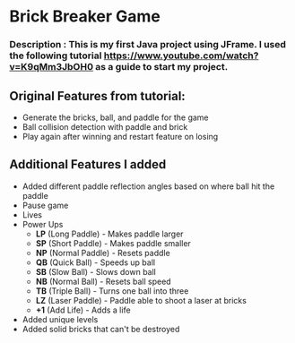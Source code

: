 # Brick Breaker Game

### Description : This is my first Java project using JFrame. I used the following tutorial https://www.youtube.com/watch?v=K9qMm3JbOH0 as a guide to start my project.
## Original Features from tutorial:
- Generate the bricks, ball, and paddle for the game
- Ball collision detection with paddle and brick
- Play again after winning and restart feature on losing

## Additional Features I added
- Added different paddle reflection angles based on where ball hit the paddle
- Pause game
- Lives
- Power Ups
    - **LP** (Long Paddle) - Makes paddle larger
    - **SP** (Short Paddle) - Makes paddle smaller
    - **NP** (Normal Paddle) - Resets paddle
    - **QB** (Quick Ball) - Speeds up ball
    - **SB** (Slow Ball) -  Slows down ball
    - **NB** (Normal Ball) - Resets ball speed
    - **TB** (Triple Ball) - Turns one ball into three
    - **LZ** (Laser Paddle) - Paddle able to shoot a laser at bricks
    - **+1** (Add Life) - Adds a life
- Added unique levels
- Added solid bricks that can't be destroyed